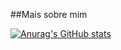 ##Mais sobre mim


[![Anurag's GitHub stats](https://github-readme-stats.vercel.app/api?username=pedro-zanotellianuraghazra)](https://github.com/anuraghazra/github-readme-stats)
